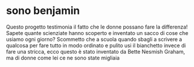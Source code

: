 <!DOCTYPE html>
<html>
<body>
<h1>sono benjamin</h1>
<p>Questo progetto testimonia il fatto che le donne possano fare la
differenza! Sapete quante scienziate hanno scoperto e inventato un
sacco di cose che usiamo ogni giorno? Scommetto che a scuola quando
sbagli a scrivere a qualcosa per fare tutto in modo ordinato e pulito usi il bianchetto invece di fare una stricca, ecco questo è
stato inventato da Bette Nesmish Graham, ma di donne come lei ce ne
sono state migliaia</p>
</body>
</html>
